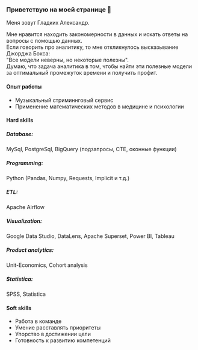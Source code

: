 ### Приветствую на моей странице 👋

Меня зовут Гладких Александр. 

Мне нравится находить закономерности в данных и искать ответы на вопросы с помощью данных.  <br />
Если говорить про аналитику, то мне откликнулось высказывание Джорджа Бокса: <br />
"Все модели неверны, но некоторые полезны". <br />
Думаю, что задача аналитика в том, чтобы найти эти полезные модели за оптимальный промежуток времени и получить профит. 

#### Опыт работы 
* Музыкальный стриминнговый сервис <br />
* Применение математических методов в медицине и психологии <br />

#### Hard skills
##### Database: 
MySql, PostgreSql, BigQuery (подзапросы, CTE, оконные функции) <br />
##### Programming: 
Python (Pandas, Numpy, Requests, Implicit и т.д.) <br />
##### ETL: 
Apache Airflow <br />
##### Visualization: 
Google Data Studio, DataLens, Apache Superset, Power BI, Tableau <br />
##### Product analytics: 
Unit-Economics, Cohort analysis <br />
##### Statistica: 
SPSS, Statistica <br />

#### Soft skills
* Работа в команде <br />
* Умение расставлять приоритеты <br />
* Упорство в достижении цели <br />
* Готовность к развитию компетенций <br />


<!--
**shon87/shon87** is a ✨ _special_ ✨ repository because its `README.md` (this file) appears on your GitHub profile.

Here are some ideas to get you started:

- 🔭 I’m currently working on ...
- 🌱 I’m currently learning ...
- 👯 I’m looking to collaborate on ...
- 🤔 I’m looking for help with ...
- 💬 Ask me about ...
- 📫 How to reach me: ...
- 😄 Pronouns: ...
- ⚡ Fun fact: ...
-->
